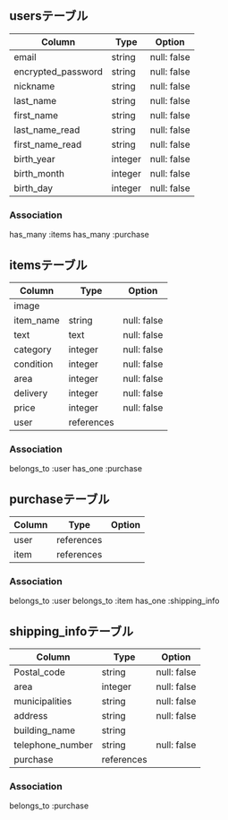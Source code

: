 ## usersテーブル

| Column            | Type   | Option      |
| ----------------- | ------ | ----------- |
| email             | string | null: false |
| encrypted_password| string | null: false |
| nickname          | string | null: false |
| last_name         | string | null: false |
| first_name        | string | null: false |
| last_name_read    | string | null: false |
| first_name_read   | string | null: false |
| birth_year        | integer| null: false |
| birth_month       | integer| null: false |
| birth_day         | integer| null: false |

### Association
has_many :items
has_many :purchase

## itemsテーブル

| Column     | Type       | Option      |
| ---------- | ---------- | ----------- |
| image      |            |             |
| item_name  | string     | null: false |
| text       | text       | null: false |
| category   | integer    | null: false |
| condition  | integer    | null: false |
| area       | integer    | null: false |
| delivery   | integer    | null: false |
| price      | integer    | null: false |
| user       | references |             |

### Association
belongs_to :user
has_one :purchase

## purchaseテーブル

| Column     | Type       | Option      |
| ---------- | ---------- | ----------- |
| user       | references |             |
| item       | references |             |

### Association
belongs_to :user
belongs_to :item
has_one :shipping_info

## shipping_infoテーブル

| Column           | Type       | Option      |
| ---------------- | ---------- | ----------- |
| Postal_code      | string     | null: false |
| area             | integer    | null: false |
| municipalities   | string     | null: false |
| address          | string     | null: false |
| building_name    | string     |             |
| telephone_number | string     | null: false |
| purchase         | references |             |
### Association
belongs_to :purchase